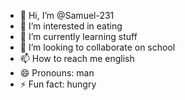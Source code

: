 - 👋 Hi, I’m @Samuel-231
- 👀 I’m interested in eating
- 🌱 I’m currently learning stuff
- 💞️ I’m looking to collaborate on school
- 📫 How to reach me english
- 😄 Pronouns: man
- ⚡ Fun fact: hungry

<!---
Samuel-231/Samuel-231 is a ✨ special ✨ repository because its `README.md` (this file) appears on your GitHub profile.
You can click the Preview link to take a look at your changes.
--->
